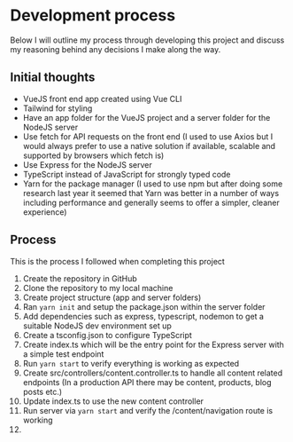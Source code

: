 # Development process
Below I will outline my process through developing this project and discuss my reasoning behind any decisions I make along the way.

## Initial thoughts
- VueJS front end app created using Vue CLI
- Tailwind for styling
- Have an app folder for the VueJS project and a server folder for the NodeJS server
- Use fetch for API requests on the front end (I used to use Axios but I would always prefer to use a native solution if available, scalable and supported by browsers which fetch is)
- Use Express for the NodeJS server
- TypeScript instead of JavaScript for strongly typed code
- Yarn for the package manager (I used to use npm but after doing some research last year it seemed that Yarn was better in a number of ways including performance and generally seems to offer a simpler, cleaner experience)

## Process
This is the process I followed when completing this project
1. Create the repository in GitHub
2. Clone the repository to my local machine
3. Create project structure (app and server folders)
4. Ran `yarn init` and setup the package.json within the server folder
5. Add dependencies such as express, typescript, nodemon to get a suitable NodeJS dev environment set up
6. Create a tsconfig.json to configure TypeScript
7. Create index.ts which will be the entry point for the Express server with a simple test endpoint
8. Run `yarn start` to verify everything is working as expected
9. Create src/controllers/content.controller.ts to handle all content related endpoints (In a production API there may be content, products, blog posts etc.)
10. Update index.ts to use the new content controller
11. Run server via `yarn start` and verify the /content/navigation route is working
12. 
